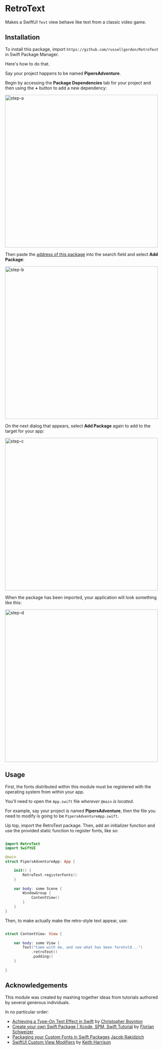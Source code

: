 # RetroText

Makes a SwiftUI `Text` view behave like text from a classic video game.

## Installation

To install this package, import `https://github.com/russellgordon/RetroText` in Swift Package Manager.

Here's how to do that.

Say your project happens to be named **PipersAdventure**.

Begin by accessing the **Package Dependencies** tab for your project and then using the **+** button to add a new dependency:

<img width="500" alt="step-a" src="https://user-images.githubusercontent.com/6400195/169652120-64633939-41e6-4a4e-a5f5-3e58e4351e04.png">

Then paste the [address of this package](https://github.com/russellgordon/RetroText) into the search field and select **Add Package**:

<img width="500" alt="step-b" src="https://user-images.githubusercontent.com/6400195/169652204-64d50b74-6d35-4214-abff-7c1aaf534b46.png">

On the next dialog that appears, select **Add Package** again to add to the target for your app:

<img width="500" alt="step-c" src="https://user-images.githubusercontent.com/6400195/169652243-17620578-75e8-4116-a278-dd98deb30097.png">

When the package has been imported, your application will look something like this:

<img width="500" alt="step-d" src="https://user-images.githubusercontent.com/6400195/169652261-d1a4bea2-a040-4b64-ac8c-22066934a0ca.png">

## Usage

First, the fonts distributed within this module must be registered with the operating system from within your app.

You'll need to open the `App.swift` file *wherever* `@main` *is located*.

For example, say your project is named **PipersAdventure**, then the file you need to modify is going to be `PipersAdventureApp.swift`.

Up top, import the RetroText package. Then, add an initializer function and use the provided static function to register fonts, like so:

```swift

import RetroText
import SwiftUI

@main
struct PipersAdventureApp: App {

    init() {
        RetroText.registerFonts()
    }
    
    var body: some Scene {
        WindowGroup {
            ContentView()
        }
    }
}

```

Then, to make actually make the retro-style text appear, use:

```swift

struct ContentView: View {
    
    var body: some View {
        Text("Come with me, and see what has been foretold...")
            .retroText()
            .padding()
    }
    
}

```

## Acknowledgements

This module was created by mashing together ideas from tutorials authored by several generous individuals.

In no particular order:

* [Achieving a Type-On Text Effect in Swift](https://medium.com/@cboynton/achieving-a-type-on-text-effect-in-swift-6934b683d1e9) by [Christopher Boynton](https://medium.com/@cboynton)
* [Create your own Swift Package | Xcode, SPM, Swift Tutorial](https://www.youtube.com/watch?v=CekYZzsXmII) by [Florian Schweizer](https://twitter.com/FloWritesCode)
* [Packaging your Custom Fonts in Swift Packages](https://jacobzivandesign.com/technology/custom-fonts-from-swift-package/) [Jacob Rakidzich](https://github.com/JZDesign/)
* [SwiftUI Custom View Modifiers](https://useyourloaf.com/blog/swiftui-custom-view-modifiers/) by [Keith Harrison](https://twitter.com/kharrison)
